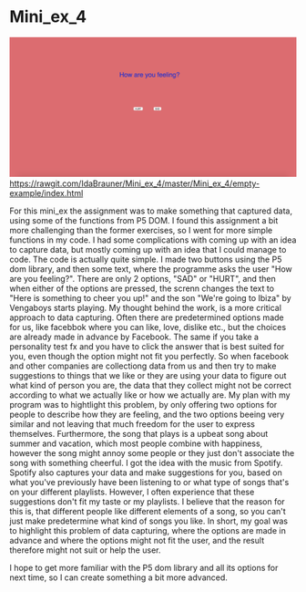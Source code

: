 # Mini_ex_4
![screenshot](https://github.com/IdaBrauner/Mini_ex_4/blob/master/Cheerup.jpg)
https://rawgit.com/IdaBrauner/Mini_ex_4/master/Mini_ex_4/empty-example/index.html

For this mini_ex the assignment was to make something that captured data, using some of the functions from P5 DOM. 
I found this assignment a bit more challenging than the former exercises, so I went for more simple functions in my code. I had some complications with coming up with an idea to capture data, but mostly coming up with an idea that I could manage to code. The code is actually quite simple. I made two buttons using the P5 dom library, and then some text, where the programme asks the user "How are you feeling?". There are only 2 options, "SAD" or "HURT", and then when either of the options are pressed, the screnn changes the text to "Here is something to cheer you up!" and the son "We're going to Ibiza" by Vengaboys starts playing. 
My thought behind the work, is a more critical approach to data capturing. Often there are predetermined options made for us, like facebbok where you can like, love, dislike etc., but the choices are already made in advance by Facebook. The same if you take a personality test fx and you have to click the answer that is best suited for you, even though the option might not fit you perfectly. So when facebook and other companies are collectiong data from us and then try to make suggestions to things that we like or they are using your data to figure out what kind of person you are, the data that they collect might not be correct according to what we actually like or how we actually are. 
My plan with my program was to hightlight this problem, by only offering two options for people to describe how they are feeling, and the two options beeing very similar and not leaving that much freedom for the user to express themselves. Furthermore, the song that plays is a upbeat song about summer and vacation, which most people combine with happiness, however the song might annoy some people or they just don't associate the song with something cheerful. I got the idea with the music from Spotify. Spotify also captures your data and make suggestions for you, based on what you've previously have been listening to or what type of songs that's on your different playlists. However, I often experience that these suggestions don't fit my taste or my playlists. I believe that the reason for this is, that different people like different elements of a song, so you can't just make predetermine what kind of songs you like. 
In short, my goal was to highlight this problem of data capturing, where the options are made in advance and where the options might not fit the user, and the result therefore might not suit or help the user.

I hope to get more familiar with the P5 dom library and all its options for next time, so I can create something a bit more advanced. 
